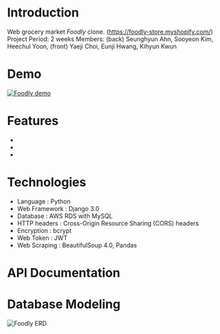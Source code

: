 # Introduction

Web grocery market *Foodly* clone. (https://foodly-store.myshopify.com/)
Project Period: 2 weeks
Members: (back) Seunghyun Ahn, Sooyeon Kim, Heechul Yoon, 
         (front) Yaeji Choi, Eunji Hwang, Kihyun Kwun
         
# Demo

[![Foodly demo](https://ibb.co/ky2g1xD)](https://www.youtube.com/watch?v=1K8aV-KZMQw&feature=youtu.be)

# Features
+
+
+

# Technologies
+ Language      : Python
+ Web Framework : Django 3.0
+ Database      : AWS RDS with MySQL
+ HTTP headers  : Cross-Origin Resource Sharing (CORS) headers
+ Encryption    : bcrypt
+ Web Token     : JWT
+ Web Scraping  : BeautifulSoup 4.0, Pandas

# API Documentation


# Database Modeling
![Foodly ERD](https://ibb.co/9ccN323)
